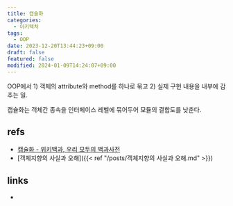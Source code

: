 ```yaml
---
title: 캡슐화
categories:
  - 아키텍처
tags:
  - OOP
date: 2023-12-20T13:44:23+09:00
draft: false
featured: false
modified: 2024-01-09T14:24:07+09:00
---
```

OOP에서 1) 객체의 attribute와 method를 하나로 묶고 2) 실제 구현 내용을 내부에 감추는 일.

캡슐화는 객체간 종속을 인터페이스 레벨에 묶어두어 모듈의 결합도를 낮춘다.


## refs
- [캡슐화 - 위키백과, 우리 모두의 백과사전](https://ko.wikipedia.org/wiki/%EC%BA%A1%EC%8A%90%ED%99%94)
- [객체지향의 사실과 오해]({{< ref "/posts/객체지향의 사실과 오해.md" >}})


## links
- 
